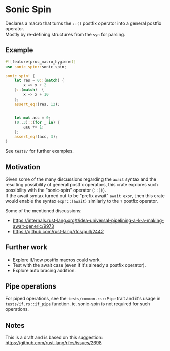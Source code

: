 # Sonic Spin

Declares a macro that turns the `::()` postfix operator into a general postfix operator.  
Mostly by re-defining structures from the `syn` for parsing.  

## Example

```rust
#![feature(proc_macro_hygiene)]
use sonic_spin::sonic_spin;

sonic_spin! {
    let res = 0::(match) {
        x => x + 2
    }::(match)  {
        x => x + 10
    };
    assert_eq!(res, 12);


    let mut acc = 0;
    (0..3)::(for _ in) {
        acc += 1;
    };
    assert_eq!(acc, 3);
}
```

See `tests/` for further examples.  

## Motivation

Given some of the many discussions regarding the `await` syntax and the resulting possibility of general postfix operators, this crate explores such possibility with the "sonic-spin" operator (`::()`).  
If the await syntax turned out to be "prefix await" `await expr`, then this crate would enable the syntax `expr::(await)` similarly to the `?` postfix operator.

Some of the mentioned discussions:
- https://internals.rust-lang.org/t/idea-universal-pipelining-a-k-a-making-await-generic/9973
- https://github.com/rust-lang/rfcs/pull/2442


## Further work

- Explore if/how postfix macros could work.
- Test with the await case (even if it's already a postfix operator).
- Explore auto bracing addition.

## Pipe operations

For piped operations, see the `tests/common.rs::Pipe` trait and it's usage in `tests/if.rs::if_pipe` function. ie. sonic-spin is not required for such operations.

## Notes

This is a draft and is based on this suggestion:  
https://github.com/rust-lang/rfcs/issues/2698